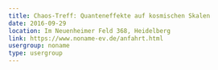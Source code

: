 ```yaml
---
title: Chaos-Treff: Quanteneffekte auf kosmischen Skalen
date: 2016-09-29
location: Im Neuenheimer Feld 368, Heidelberg
link: https://www.noname-ev.de/anfahrt.html
usergroup: noname
type: usergroup
---
```


